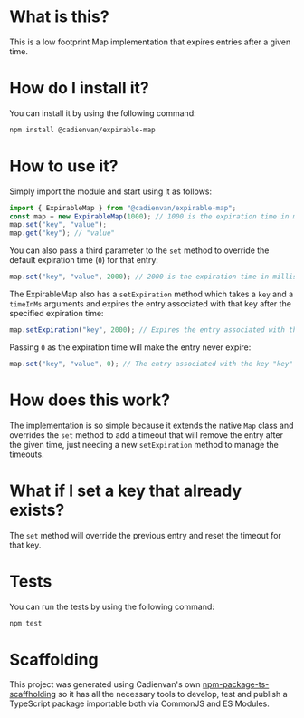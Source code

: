 # What is this?

This is a low footprint Map implementation that expires entries after a given time.

# How do I install it?

You can install it by using the following command:

```bash
npm install @cadienvan/expirable-map
```

# How to use it?

Simply import the module and start using it as follows:

```js
import { ExpirableMap } from "@cadienvan/expirable-map";
const map = new ExpirableMap(1000); // 1000 is the expiration time in milliseconds, default for every entry
map.set("key", "value");
map.get("key"); // "value"
```

You can also pass a third parameter to the `set` method to override the default expiration time (`0`) for that entry:

```js
map.set("key", "value", 2000); // 2000 is the expiration time in milliseconds for this entry
```

The ExpirableMap also has a `setExpiration` method which takes a `key` and a `timeInMs` arguments and expires the entry associated with that key after the specified expiration time:

```js
map.setExpiration("key", 2000); // Expires the entry associated with the key "key" after 2000 milliseconds
```

Passing `0` as the expiration time will make the entry never expire:

```js
map.set("key", "value", 0); // The entry associated with the key "key" will never expire
```

# How does this work?

The implementation is so simple because it extends the native `Map` class and overrides the `set` method to add a timeout that will remove the entry after the given time, just needing a new `setExpiration` method to manage the timeouts.  

# What if I set a key that already exists?

The `set` method will override the previous entry and reset the timeout for that key.

# Tests

You can run the tests by using the following command:

```bash
npm test
```

# Scaffolding

This project was generated using Cadienvan's own [npm-package-ts-scaffholding](https://github.com/Cadienvan/npm-package-ts-scaffholding) so it has all the necessary tools to develop, test and publish a TypeScript package importable both via CommonJS and ES Modules.